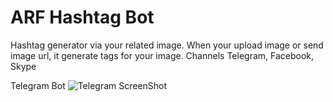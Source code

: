 # ARF Hashtag Bot
Hashtag generator via your related image.
When your upload image or send image url, it generate tags for your image. Channels Telegram, Facebook, Skype

Telegram Bot
![Telegram ScreenShot](https://github.com/mecitsem/hashtagbot/blob/master/HashtagBot/Arf.HashtagBot/Content/Images/arf_hashtag_bot_telegram_screenshot.png)
